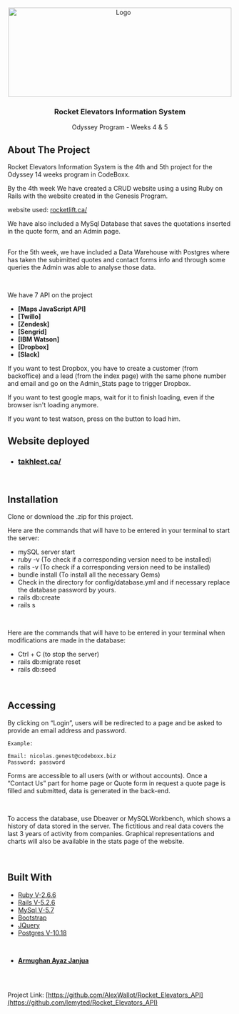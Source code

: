 <!-- PROJECT LOGO -->
<br />
<p align="center">
  <a href="https://takhleet.ca/assets/_rocket/R2-3c6296bf2343b849b947f8ccfce0de61dd34ba7f9e2a23a53d0a743bc4604e3c.png">
    <img src="https://rocketlift.ca/assets/_rocket/R2-3c6296bf2343b849b947f8ccfce0de61dd34ba7f9e2a23a53d0a743bc4604e3c.png" alt="Logo" width="500" height="200">
  </a>

  <h3 align="center">Rocket Elevators Information System
</h3>
  
  <p align="center">
    Odyssey Program - Weeks 4 & 5
  </p>
</p>



<!-- ABOUT THE PROJECT -->
## About The Project

Rocket Elevators Information System is the 4th and 5th project for the Odyssey 14 weeks program in CodeBoxx. 

By the 4th week We have created a CRUD website using a using Ruby on Rails with the website created in the Genesis Program. 

website used: [rocketlift.ca/](https://rocketlift.ca/)

We have also included a MySql Database that saves the quotations inserted in the quote form, and an Admin page.

##

For the 5th week, we have included a Data Warehouse with Postgres where has taken the subimitted quotes and contact forms info and through some queries
the Admin was able to analyse those data.

<br>

We have 7 API on the project

- **[Maps JavaScript API]**
- **[Twillo]**
- **[Zendesk]**
- **[Sengrid]**
- **[IBM Watson]**
- **[Dropbox]**
- **[Slack]**

If you want to test Dropbox, you have to create a customer (from backoffice) and a lead (from the index page) with the same phone number and email and go on the Admin_Stats page to trigger Dropbox.

If you want to test google maps, wait for it to finish loading, even if the browser isn't loading anymore.

If you want to test watson, press on the button to load him.

## Website deployed

* ### [takhleet.ca/](https://takhleet.ca/)

<br>

## Installation

Clone or download the .zip for this project. 

Here are the commands that will have to be entered in your terminal to start the server:
- mySQL server start
- ruby -v (To check if a corresponding version need to be installed)
- rails -v (To check if a corresponding version need to be installed)
- bundle install (To install all the necessary Gems)
- Check in the directory for config/database.yml and if necessary replace the database password by yours.
- rails db:create
- rails s

<br>

Here are the commands that will have to be entered in your terminal when modifications are made in the database:
- Ctrl + C (to stop the server)
- rails db:migrate reset
- rails db:seed

<br>

## Accessing

By clicking on “Login”, users will be redirected to a page and be asked to provide an email address and password.
	
	Example: 

	Email: nicolas.genest@codeboxx.biz
	Password: password

Forms are accessible to all users (with or without accounts). Once a “Contact Us” part for home page or Quote form in request a quote page is filled and submitted, data is generated in the back-end.

<br>

To access the database, use Dbeaver or MySQLWorkbench, which shows a history of data stored in the server. The fictitious and real data covers the last 3 years of activity from companies. Graphical representations and charts will also be available in the stats page of the website. 

<br>

## Built With

* [Ruby V-2.6.6](https://www.ruby-lang.org/en/)
* [Rails V-5.2.6](https://guides.rubyonrails.org/)
* [MySql V-5.7](https://dev.mysql.com/)
* [Bootstrap](https://getbootstrap.com)
* [JQuery](https://jquery.com)
* [Postgres V-10.18](https://www.postgresql.org/docs/10/release-10-18.html)


<br>

<!-- MEMBERS -->

- **[Armughan Ayaz Janjua](https://github.com/armughanayaz)**



<br>

##
Project Link: [https://github.com/AlexWallot/Rocket_Elevators_API](https://github.com/lemyted/Rocket_Elevators_API)
